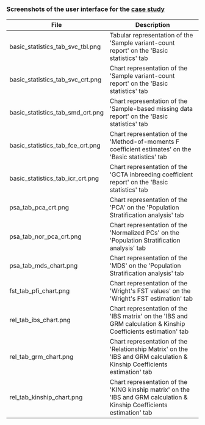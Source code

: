 ### Screenshots of the user interface for the [case study](../../Case_study_datasets/rapdb_30depth_5gr_ld_pr/)
| File | Description |
| --- | --- |
| basic_statistics_tab_svc_tbl.png | Tabular representation of the 'Sample variant-count report' on the 'Basic statistics' tab |
| basic_statistics_tab_svc_crt.png | Chart representation of the 'Sample variant-count report' on the 'Basic statistics' tab |
| basic_statistics_tab_smd_crt.png | Chart representation of the 'Sample-based missing data report' on the 'Basic statistics' tab |
| basic_statistics_tab_fce_crt.png | Chart representation of the 'Method-of-moments F coefficient estimates' on the 'Basic statistics' tab |
| basic_statistics_tab_icr_crt.png | Chart representation of the 'GCTA inbreeding coefficient report' on the 'Basic statistics' tab |
| psa_tab_pca_crt.png | Chart representation of the 'PCA' on the 'Population Stratification analysis' tab |
| psa_tab_nor_pca_crt.png | Chart representation of the 'Normalized PCs' on the 'Population Stratification analysis' tab |
| psa_tab_mds_chart.png | Chart representation of the 'MDS' on the 'Population Stratification analysis' tab |
| fst_tab_pfi_chart.png | Chart representation of the 'Wright's FST values' on the 'Wright's FST estimation' tab |
| rel_tab_ibs_chart.png | Chart representation of the 'IBS matrix' on the 'IBS and GRM calculation & Kinship Coefficients estimation' tab |
| rel_tab_grm_chart.png | Chart representation of the 'Relationship Matrix' on the 'IBS and GRM calculation & Kinship Coefficients estimation' tab |
| rel_tab_kinship_chart.png | Chart representation of the 'KING kinship matrix' on the 'IBS and GRM calculation & Kinship Coefficients estimation' tab |
